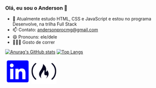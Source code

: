 ### Olá, eu sou o Anderson 👋


- 🌱 Atualmente estudo HTML, CSS e JavaScript e estou no programa Desenvolve, na trilha Full Stack
- 📫 Contato: andersonprocmg@gmail.com
- 😄 Pronouns: ele/dele
- 🏃🏻‍♂️ Gosto de correr

[![Anurag's GitHub stats](https://github-readme-stats.vercel.app/api?username=Andersonpro)](https://github.com/anuraghazra/github-readme-stats) 
[![Top Langs](https://github-readme-stats.vercel.app/api/top-langs/?username=Andersonpro)](https://github.com/anuraghazra/github-readme-stats)

<a href="https://www.linkedin.com/in/anderson-santos-a6ab7a142/" style="fill: red;"><img src="https://github.com/Andersonpro/icons/blob/main/linkedin.svg"></a>
<a href="https://www.freecodecamp.org/andersonP" style="fill: red;"><img src="https://github.com/Andersonpro/icons/blob/main/free-code-camp.svg"></a>

